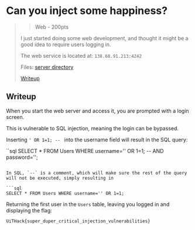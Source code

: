 # Can you inject some happiness?

> > Web - 200pts
> 
> I just started doing some web development, and thought it might be a good idea to require users logging in.
> 
> The web service is located at: `138.68.91.213:4242`
> 
> Files: [server directory](./src/)
> 
> [Writeup](./writeup.md)

## Writeup

When you start the web server and access it, you are prompted with a login screen.

This is vulnerable to SQL injection, meaning the login can be bypassed.

Inserting `' OR 1=1; -- ` into the username field will result in the SQL query:

``sql
SELECT * FROM Users WHERE username='' OR 1=1; -- AND password='';
```

In SQL, `--` is a comment, which will make sure the rest of the query will not be executed, simply resulting in

```sql
SELECT * FROM Users WHERE username='' OR 1=1;
```

Returning the first user in the `Users` table, leaving you logged in and displaying the flag:

`UiTHack{super_duper_critical_injection_vulnerabilities}`
